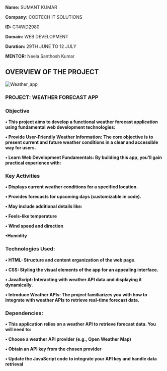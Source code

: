 **Name:** SUMANT KUMAR

**Company:** CODTECH IT SOLUTIONS

**ID:**  CT4WD2980

**Domain:** WEB DEVELOPMENT

**Duration:** 29TH JUNE TO 12 JULY

**MENTOR:** Neela Santhosh Kumar

## OVERVIEW OF THE PROJECT

![Weather_app](https://github.com/sumant-yadav/CODTECH-TASK2/assets/170974994/2008f773-749d-49ed-8499-15da4c35a3da)


### PROJECT: WEATHER FORECAST APP

### Objective
**• This project aims to develop a functional weather forecast application using fundamental web development technologies:**

**• Provide User-Friendly Weather Information: The core objective is to present current and future weather conditions in a clear and accessible way for users.**

**• Learn Web Development Fundamentals: By building this app, you'll gain practical experience with:**



### Key Activities
**• Displays current weather conditions for a specified location.**

**• Provides forecasts for upcoming days (customizable in code).**

**• May include additional details like:**

**• Feels-like temperature**

**• Wind speed and direction**

**•Humidity**


### Technologies Used:

**• HTML: Structure and content organization of the web page.**

**• CSS: Styling the visual elements of the app for an appealing interface.**

**• JavaScript: Interacting with weather API data and displaying it dynamically.**

**• Introduce Weather APIs: The project familiarizes you with how to integrate with weather APIs to retrieve real-time forecast data.**

### Dependencies:

**• This application relies on a weather API to retrieve forecast data. You will need to:**

**• Choose a weather API provider (e.g., Open Weather Map)**

**• Obtain an API key from the chosen provider**

**• Update the JavaScript code to integrate your API key and handle data retrieval**




